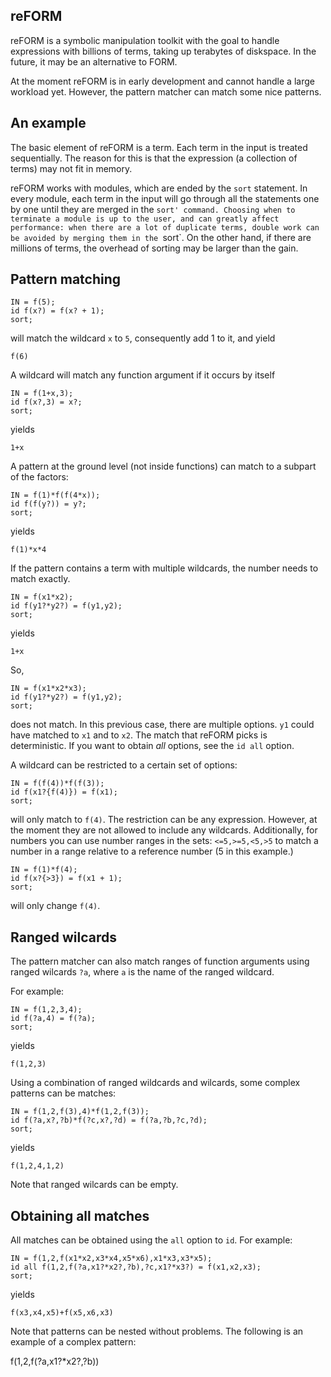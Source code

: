 reFORM
---------

reFORM is a symbolic manipulation toolkit with the goal to handle expressions with billions
of terms, taking up terabytes of diskspace. In the future, it may be an alternative to FORM.

At the moment reFORM is in early development and cannot handle a large workload yet. However,
the pattern matcher can match some nice patterns.

An example
----

The basic element of reFORM is a term. Each term in the input is treated sequentially.
The reason for this is that the expression (a collection of terms) may not fit in memory.

reFORM works with modules, which are ended by the `sort` statement. In every module,
each term in the input will go through all the statements one by one until they
are merged in the `sort' command. Choosing when to terminate a module is up to the user,
and can greatly affect performance: when there are a lot of duplicate terms, double work
can be avoided by merging them in the `sort`. On the other hand, if there are millions of terms,
the overhead of sorting may be larger than the gain.

Pattern matching
----

````
IN = f(5);
id f(x?) = f(x? + 1);
sort;
````

will match the wildcard `x` to `5`, consequently add 1 to it, and yield

```
f(6)
```

A wildcard will match any function argument if it occurs by itself 

````
IN = f(1+x,3);
id f(x?,3) = x?;
sort;
````

yields
```
1+x
```

A pattern at the ground level (not inside functions) can match to 
a subpart of the factors:

````
IN = f(1)*f(f(4*x));
id f(f(y?)) = y?;
sort;
````

yields
```
f(1)*x*4
```


If the pattern contains a term with multiple wildcards, the number needs
to match exactly.

````
IN = f(x1*x2);
id f(y1?*y2?) = f(y1,y2);
sort;
````

yields
```
1+x
```

So, 
````
IN = f(x1*x2*x3);
id f(y1?*y2?) = f(y1,y2);
sort;
````
does not match. In this previous case, there are multiple options. `y1` could have matched to 
`x1` and to `x2`. The match that reFORM picks is deterministic. If you want to obtain *all* options,
see the `id all` option.



A wildcard can be restricted to a certain set of options:

````
IN = f(f(4))*f(f(3));
id f(x1?{f(4)}) = f(x1);
sort;
````
will only match to `f(4)`. The restriction can be any expression. However, at the moment
they are not allowed to include any wildcards. Additionally, for numbers you can use
number ranges in the sets: `<=5,>=5,<5,>5` to match a number in a range relative to a
reference number (5 in this example.)

````
IN = f(1)*f(4);
id f(x?{>3}) = f(x1 + 1);
sort;
````
will only change `f(4)`.


Ranged wilcards
------
The pattern matcher can also match ranges of function arguments using
ranged wilcards `?a`, where `a` is the name of the ranged wildcard.

For example:
````
IN = f(1,2,3,4);
id f(?a,4) = f(?a);
sort;
````
yields
````
f(1,2,3)
````

Using a combination of ranged wildcards and wilcards, some complex patterns can
be matches:
````
IN = f(1,2,f(3),4)*f(1,2,f(3));
id f(?a,x?,?b)*f(?c,x?,?d) = f(?a,?b,?c,?d);
sort;
````
yields
````
f(1,2,4,1,2)
````
Note that ranged wilcards can be empty.

Obtaining all matches
-----

All matches can be obtained using the `all` option to `id`.
For example:

````
IN = f(1,2,f(x1*x2,x3*x4,x5*x6),x1*x3,x3*x5);
id all f(1,2,f(?a,x1?*x2?,?b),?c,x1?*x3?) = f(x1,x2,x3);
sort;
````
yields
````
f(x3,x4,x5)+f(x5,x6,x3)
````

Note that patterns can be nested without problems. The following is an example
of a complex pattern:

f(1,2,f(?a,x1?*x2?,?b))
